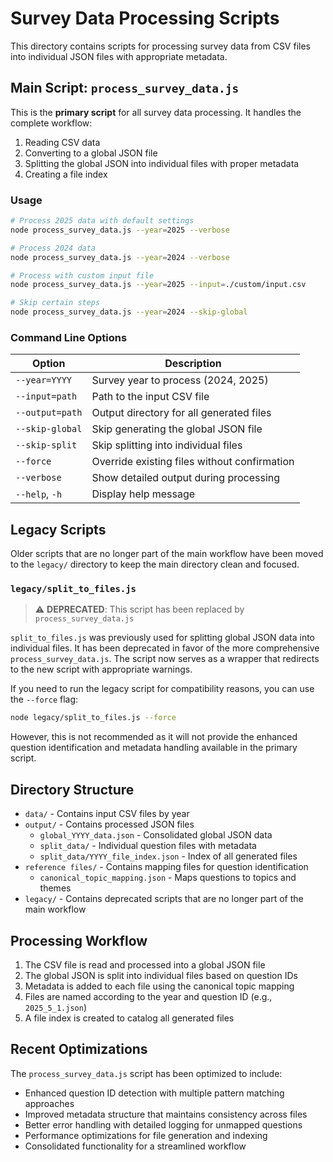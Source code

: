 # Survey Data Processing Scripts

This directory contains scripts for processing survey data from CSV files into individual JSON files with appropriate metadata.

## Main Script: `process_survey_data.js`

This is the **primary script** for all survey data processing. It handles the complete workflow:

1. Reading CSV data
2. Converting to a global JSON file
3. Splitting the global JSON into individual files with proper metadata
4. Creating a file index

### Usage

```bash
# Process 2025 data with default settings
node process_survey_data.js --year=2025 --verbose

# Process 2024 data
node process_survey_data.js --year=2024 --verbose

# Process with custom input file
node process_survey_data.js --year=2025 --input=./custom/input.csv

# Skip certain steps
node process_survey_data.js --year=2024 --skip-global
```

### Command Line Options

| Option          | Description                                  |
| --------------- | -------------------------------------------- |
| `--year=YYYY`   | Survey year to process (2024, 2025)          |
| `--input=path`  | Path to the input CSV file                   |
| `--output=path` | Output directory for all generated files     |
| `--skip-global` | Skip generating the global JSON file         |
| `--skip-split`  | Skip splitting into individual files         |
| `--force`       | Override existing files without confirmation |
| `--verbose`     | Show detailed output during processing       |
| `--help`, `-h`  | Display help message                         |

## Legacy Scripts

Older scripts that are no longer part of the main workflow have been moved to the `legacy/` directory to keep the main directory clean and focused.

### `legacy/split_to_files.js`

> ⚠️ **DEPRECATED**: This script has been replaced by `process_survey_data.js`

`split_to_files.js` was previously used for splitting global JSON data into individual files. It has been deprecated in favor of the more comprehensive `process_survey_data.js`. The script now serves as a wrapper that redirects to the new script with appropriate warnings.

If you need to run the legacy script for compatibility reasons, you can use the `--force` flag:

```bash
node legacy/split_to_files.js --force
```

However, this is not recommended as it will not provide the enhanced question identification and metadata handling available in the primary script.

## Directory Structure

- `data/` - Contains input CSV files by year
- `output/` - Contains processed JSON files
  - `global_YYYY_data.json` - Consolidated global JSON data
  - `split_data/` - Individual question files with metadata
  - `split_data/YYYY_file_index.json` - Index of all generated files
- `reference files/` - Contains mapping files for question identification
  - `canonical_topic_mapping.json` - Maps questions to topics and themes
- `legacy/` - Contains deprecated scripts that are no longer part of the main workflow

## Processing Workflow

1. The CSV file is read and processed into a global JSON file
2. The global JSON is split into individual files based on question IDs
3. Metadata is added to each file using the canonical topic mapping
4. Files are named according to the year and question ID (e.g., `2025_5_1.json`)
5. A file index is created to catalog all generated files

## Recent Optimizations

The `process_survey_data.js` script has been optimized to include:

- Enhanced question ID detection with multiple pattern matching approaches
- Improved metadata structure that maintains consistency across files
- Better error handling with detailed logging for unmapped questions
- Performance optimizations for file generation and indexing
- Consolidated functionality for a streamlined workflow
